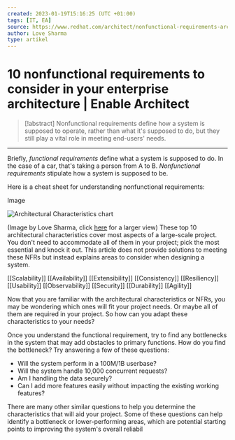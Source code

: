 ```yaml
---
created: 2023-01-19T15:16:25 (UTC +01:00)
tags: [IT, EA]
source: https://www.redhat.com/architect/nonfunctional-requirements-architecture?utm_campaign=refferal&utm_medium=refferal&utm_source=futurecx
author: Love Sharma
type: artikel
---
```


# 10 nonfunctional requirements to consider in your enterprise architecture | Enable Architect

> [!abstract]
> Nonfunctional requirements define how a system is supposed to operate, rather than what it's supposed to do, but they still play a vital role in meeting end-users' needs.

---
Briefly, _functional requirements_ define what a system is supposed to do. In the case of a car, that's taking a person from A to B. _Nonfunctional requirements_ stipulate how a system is supposed to be.

Here is a cheat sheet for understanding nonfunctional requirements:

Image

![Architectural Characteristics chart](https://www.redhat.com/architect/sites/default/files/styles/embed_large/public/2022-07/ArchitecturalCharacteristics.png?itok=4Ueyyn9Z)

(Image by Love Sharma, click [here](https://imgur.com/a/HzPp8s0) for a larger view)
These top 10 architectural characteristics cover most aspects of a large-scale project. You don't need to accommodate all of them in your project; pick the most essential and knock it out. This article does not provide solutions to meeting these NFRs but instead explains areas to consider when designing a system.

[[Scalability]]
[[Availability]]
[[Extensibility]]
[[Consistency]]
[[Resiliency]]
[[Usability]]
[[Observability]]
[[Security]]
[[Durability]]
[[Agility]]


Now that you are familiar with the architectural characteristics or NFRs, you may be wondering which ones will fit your project needs. Or maybe all of them are required in your project. So how can you adapt these characteristics to your needs?

Once you understand the functional requirement, try to find any bottlenecks in the system that may add obstacles to primary functions. How do you find the bottleneck? Try answering a few of these questions:

-   Will the system perform in a 100M/1B userbase?
-   Will the system handle 10,000 concurrent requests?
-   Am I handling the data securely?
-   Can I add more features easily without impacting the existing working features?

There are many other similar questions to help you determine the characteristics that will aid your project. Some of these questions can help identify a bottleneck or lower-performing areas, which are potential starting points to improving the system's overall reliabil
